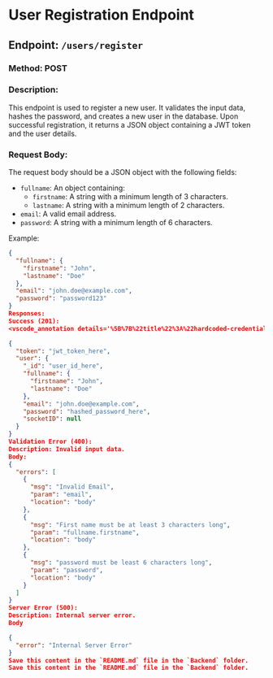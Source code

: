# User Registration Endpoint

## Endpoint: `/users/register`

### Method: POST

### Description:
This endpoint is used to register a new user. It validates the input data, hashes the password, and creates a new user in the database. Upon successful registration, it returns a JSON object containing a JWT token and the user details.

### Request Body:
The request body should be a JSON object with the following fields:
- `fullname`: An object containing:
  - `firstname`: A string with a minimum length of 3 characters.
  - `lastname`: A string with a minimum length of 2 characters.
- `email`: A valid email address.
- `password`: A string with a minimum length of 6 characters.

Example:
```json
{
  "fullname": {
    "firstname": "John",
    "lastname": "Doe"
  },
  "email": "john.doe@example.com",
  "password": "password123"
}
Responses:
Success (201):
<vscode_annotation details='%5B%7B%22title%22%3A%22hardcoded-credentials%22%2C%22description%22%3A%22Embedding%20credentials%20in%20source%20code%20risks%20unauthorized%20access%22%7D%5D'>- Description: User registered successfully. </vscode_annotation>- Body:

{
  "token": "jwt_token_here",
  "user": {
    "_id": "user_id_here",
    "fullname": {
      "firstname": "John",
      "lastname": "Doe"
    },
    "email": "john.doe@example.com",
    "password": "hashed_password_here",
    "socketID": null
  }
}
Validation Error (400):
Description: Invalid input data.
Body:
{
  "errors": [
    {
      "msg": "Invalid Email",
      "param": "email",
      "location": "body"
    },
    {
      "msg": "First name must be at least 3 characters long",
      "param": "fullname.firstname",
      "location": "body"
    },
    {
      "msg": "password must be least 6 characters long",
      "param": "password",
      "location": "body"
    }
  ]
}
Server Error (500):
Description: Internal server error.
Body

{
  "error": "Internal Server Error"
}
Save this content in the `README.md` file in the `Backend` folder.
Save this content in the `README.md` file in the `Backend` folder.
